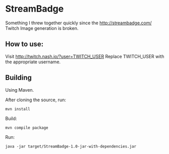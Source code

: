 # StreamBadge

Something I threw together quickly since the http://streambadge.com/ Twitch Image generation is broken.

## How to use:
Visit http://twitch.nash.io/?user=TWITCH_USER
Replace TWITCH_USER with the appropriate username.

## Building
Using Maven.

After cloning the source, run:
```
mvn install
```

Build:
```
mvn compile package
```

Run:
```
java -jar target/StreamBadge-1.0-jar-with-dependencies.jar
```
